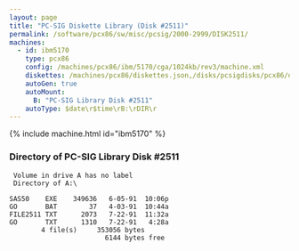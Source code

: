 ```yaml
---
layout: page
title: "PC-SIG Diskette Library (Disk #2511)"
permalink: /software/pcx86/sw/misc/pcsig/2000-2999/DISK2511/
machines:
  - id: ibm5170
    type: pcx86
    config: /machines/pcx86/ibm/5170/cga/1024kb/rev3/machine.xml
    diskettes: /machines/pcx86/diskettes.json,/disks/pcsigdisks/pcx86/diskettes.json
    autoGen: true
    autoMount:
      B: "PC-SIG Library Disk #2511"
    autoType: $date\r$time\rB:\rDIR\r
---
```


{% include machine.html id="ibm5170" %}

### Directory of PC-SIG Library Disk #2511

     Volume in drive A has no label
     Directory of A:\

    SAS50    EXE    349636   6-05-91  10:06p
    GO       BAT        37   4-03-91  10:44a
    FILE2511 TXT      2073   7-22-91  11:32a
    GO       TXT      1310   7-22-91   4:28a
            4 file(s)     353056 bytes
                            6144 bytes free
